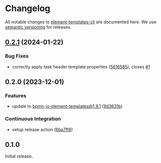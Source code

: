 # Changelog

All notable changes to [element-templates-cli](https://github.com/bpmn-io/element-templates-cli) are documented here. We use [semantic versioning](http://semver.org/) for releases.

## [0.2.1](https://github.com/bpmn-io/element-templates-cli/compare/v0.2.0...v0.2.1) (2024-01-22)


### Bug Fixes

* correctly apply task header template properties ([5616585](https://github.com/bpmn-io/element-templates-cli/commit/5616585f0ae180fbad9f7b2cc666981ebbdd06d9)), closes [#1](https://github.com/bpmn-io/element-templates-cli/issues/1)

## 0.2.0 (2023-12-01)

### Features

* update to bpmn-js-element-templates@1.9.1 ([9d3631b](https://github.com/bpmn-io/element-templates-cli/commit/9d3631bbe9d7acb70a812fbfb28a2a7d4123aa3c))

### Continuous Integration

* setup release action ([6ba7ff8](https://github.com/bpmn-io/element-templates-cli/commit/6ba7ff8564a9829061660deeaff9c037fc12b8ad))

## 0.1.0

Initial release.
